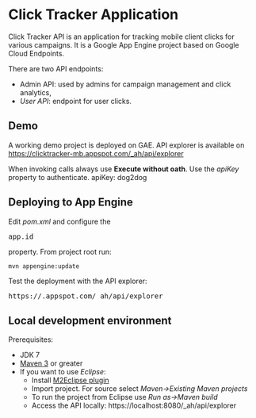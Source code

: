 # Click Tracker Application
Click Tracker API is an application for tracking mobile client clicks for various campaigns. It is a Google App Engine project based on Google Cloud Endpoints. 

There are two API endpoints:
  - Admin API: used by admins for campaign management and click analytics,
  - *User API*: endpoint for user clicks.

## Demo
A working demo project is deployed on GAE. API explorer is available on https://clicktracker-mb.appspot.com/_ah/api/explorer

When invoking calls always use **Execute without oath**. Use the *apiKey* property to authenticate. apiKey: dog2dog 
  
## Deploying to App Engine
Edit *pom.xml* and configure the <pre>app.id</pre> property. From project root run:
```
mvn appengine:update
```
Test the deployment with the API explorer: <pre>https://<your-google-app-id>.appspot.com/_ah/api/explorer</pre>

## Local development environment
Prerequisites:
- JDK 7
- [Maven 3](http://maven.apache.org) or greater
- If you want to use *Eclipse*:
  - Install [M2Eclipse plugin](http://www.eclipse.org/m2e/m2e-downloads.html)
  - Import project. For source select *Maven->Existing Maven projects*
  - To run the project from Eclipse use *Run as->Maven build*
  - Access the API locally: https://localhost:8080/_ah/api/explorer
